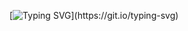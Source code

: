 [![Typing SVG](https://readme-typing-svg.demolab.com?font=Fira+Code&pause=1000&width=435&lines=Hi+there+%F0%9F%91%8B%2C+I+am+Jozef.++%F0%9F%A4%96;Software+architecture+%26+engineering.;Full+stack+Web3+%26+Mobile+Dapp+dev.;Automation+%26+Industrial+solutions.;Technology+research+%26+integration.)](https://git.io/typing-svg)
<!--

### Hi there 👋
**JozeFons/JozeFons** is a ✨ _special_ ✨ repository because its `README.md` (this file) appears on your GitHub profile.

Here are some ideas to get you started:

- 🔭 I’m currently working on ...
- 🌱 I’m currently learning ...
- 👯 I’m looking to collaborate on ...
- 🤔 I’m looking for help with ...
- 💬 Ask me about ...
- 📫 How to reach me: ...
- 😄 Pronouns: ...
- ⚡ Fun fact: ...
-->
